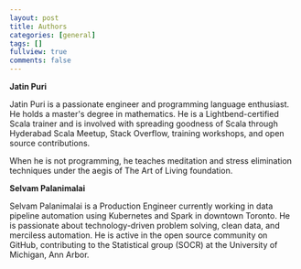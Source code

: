 ```yaml
---
layout: post
title: Authors
categories: [general]
tags: []
fullview: true
comments: false
---
```


**Jatin Puri**

Jatin Puri is a passionate engineer and programming language enthusiast. He holds a master's degree in mathematics. He is a Lightbend-certified Scala trainer and is involved with spreading goodness of Scala through Hyderabad Scala Meetup, Stack Overflow, training workshops, and open source contributions.

When he is not programming, he teaches meditation and stress elimination techniques under the aegis of The Art of Living foundation.

**Selvam Palanimalai**

Selvam Palanimalai is a Production Engineer currently working in data pipeline automation using Kubernetes and Spark in downtown Toronto. He is passionate about technology-driven problem solving, clean data, and merciless automation. He is active in the open source community on GitHub, contributing to the Statistical group (SOCR) at the University of Michigan, Ann Arbor.